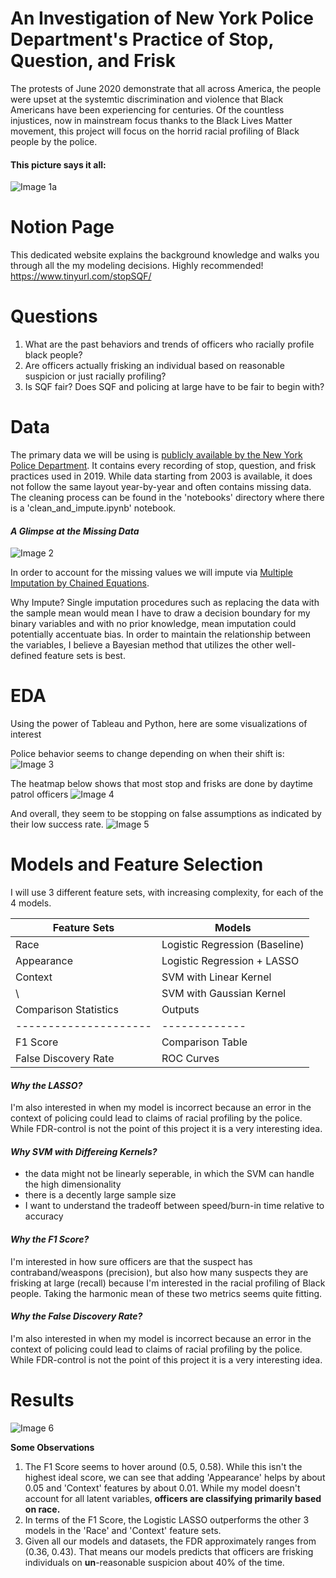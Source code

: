 # An Investigation of New York Police Department's Practice of Stop, Question, and Frisk

The protests of June 2020 demonstrate that all across America, the people were upset at the systemtic discrimination and violence that Black Americans have been experiencing for centuries. Of the countless injustices, now in mainstream focus thanks to the Black Lives Matter movement, this project will focus on the horrid racial profiling of Black people by the police.

#### This picture says it all:
![Image 1a](https://github.com/WinsonTruong/police/blob/master/images/frisk_v_arrest2.png)


# Notion Page
This dedicated website explains the background knowledge and walks you through all the my modeling decisions. Highly recommended!
https://www.tinyurl.com/stopSQF/

# Questions 
1. What are the past behaviors and trends of officers who racially profile black people?
2. Are officers actually frisking an individual based on reasonable suspicion or just racially profiling?
3. Is SQF fair? Does SQF and policing at large have to be fair to begin with?

# Data
The primary data we will be using is [publicly available by the New York Police Department](https://www1.nyc.gov/site/nypd/stats/reports-analysis/stopfrisk.page). It contains every recording of stop, question, and frisk practices used in 2019. While data starting from 2003 is available, it does not follow the same layout year-by-year and often contains missing data. The cleaning process can be found in the 'notebooks' directory where there is a 'clean_and_impute.ipynb' notebook.

#### _A Glimpse at the Missing Data_

![Image 2](https://github.com/WinsonTruong/police/blob/master/images/missing_data.png)

In order to account for the missing values we will impute via [Multiple Imputation by Chained Equations](https://www.ncbi.nlm.nih.gov/pmc/articles/PMC3074241/).

Why Impute? Single imputation procedures such as replacing the data with the sample mean would mean I have to draw a decision boundary for my binary variables and with no prior knowledge, mean imputation could potentially accentuate bias. In order to maintain the relationship between the variables, I believe a Bayesian method that utilizes the other well-defined feature sets is best.

# EDA
Using the power of Tableau and Python, here are some visualizations of interest

Police behavior seems to change depending on when their shift is:
![Image 3](https://github.com/WinsonTruong/police/blob/master/images/bronx_queens.png)

The heatmap below shows that most stop and frisks are done by daytime patrol officers
![Image 4](https://github.com/WinsonTruong/police/blob/master/images/police_rank.png)

And overall, they seem to be stopping on false assumptions as indicated by their low success rate.
![Image 5](https://github.com/WinsonTruong/police/blob/master/images/police_rank2.png)


# Models and Feature Selection

I will use 3 different feature sets, with increasing complexity, for each of the 4 models. 


Feature Sets          | Models
--------------------- | -------------
Race                  | Logistic Regression (Baseline)
Appearance            | Logistic Regression + LASSO
Context               | SVM with Linear Kernel
\                     | SVM with Gaussian Kernel
Comparison Statistics | Outputs
--------------------- | -------------
F1 Score              | Comparison Table
False Discovery Rate  | ROC Curves

#### _Why the LASSO?_
I'm also interested in when my model is incorrect because an error in the context of policing could lead to claims of racial profiling by the police. While FDR-control is not the point of this project it is a very interesting idea.

#### _Why SVM with Differeing Kernels?_

- the data might not be linearly seperable, in which the SVM can handle the high dimensionality
- there is a decently large sample size
- I want to understand the tradeoff between speed/burn-in time relative to accuracy

#### _Why the F1 Score?_
I'm interested in how sure officers are that the suspect has contraband/weaspons (precision), but also how many suspects they are frisking at large (recall) because I'm interested in the racial profiling of Black people. Taking the harmonic mean of these two metrics seems quite fitting.

#### _Why the False Discovery Rate?_
I'm also interested in when my model is incorrect because an error in the context of policing could lead to claims of racial profiling by the police. While FDR-control is not the point of this project it is a very interesting idea.



# Results

![Image 6](https://github.com/WinsonTruong/police/blob/master/images/summary_metrics.png)

**Some Observations**
1. The F1 Score seems to hover around (0.5, 0.58). While this isn't the highest ideal score, we can see that adding 'Appearance' helps by about 0.05 and 'Context' features by about 0.01. While my model doesn't account for all latent variables, **officers are classifying primarily based on race.**
2. In terms of the F1 Score, the Logistic LASSO outperforms the other 3 models in the 'Race' and 'Context' feature sets.
3. Given all our models and datasets, the FDR approximately ranges from (0.36,  0.43). That means our models predicts that officers are frisking individuals on **un**-reasonable suspicion about 40% of the time.

